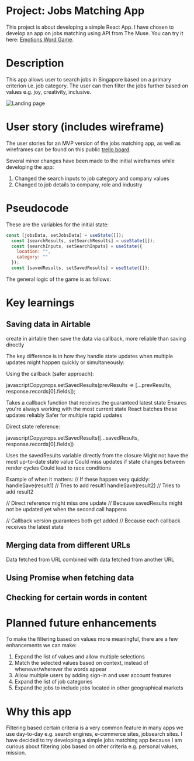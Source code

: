 # Project: Jobs Matching App
This project is about developing a simple React App. I have chosen to develop an app on jobs matching using API from The Muse. You can try it here: [Emotions Word Game](https://zwleileen.github.io/emotions-word-game/).

# Description 
This app allows user to search jobs in Singapore based on a primary criterion i.e. job category. The user can then filter the jobs further based on values e.g. joy, creativity, inclusive. 

![Landing page](https://i.imgur.com/5MSh23c.png)

# User story (includes wireframe)
The user stories for an MVP version of the jobs matching app, as well as wireframes can be found on this public [trello board](https://trello.com/b/XKLA7OIr/project-2-react-app-jobs-matching).

Several minor changes have been made to the initial wireframes while developing the app:
1. Changed the search inputs to job category and company values
2. Changed to job details to company, role and industry

  
# Pseudocode

These are the variables for the initial state:
```javascript
const [jobsData, setJobsData] = useState([]);
  const [searchResults, setSearchResults] = useState([]);
  const [searchInputs, setSearchInputs] = useState({
    location: "",
    category: ""
  });
  const [savedResults, setSavedResults] = useState([]);
```
The general logic of the game is as follows:


# Key learnings
## Saving data in Airtable
create in airtable then save the data via callback, more reliable than saving directly

The key difference is in how they handle state updates when multiple updates might happen quickly or simultaneously:

Using the callback (safer approach):

javascriptCopyprops.setSavedResults(prevResults => [...prevResults, response.records[0].fields]);

Takes a callback function that receives the guaranteed latest state
Ensures you're always working with the most current state
React batches these updates reliably
Safer for multiple rapid updates


Direct state reference:

javascriptCopyprops.setSavedResults([...savedResults, response.records[0].fields])

Uses the savedResults variable directly from the closure
Might not have the most up-to-date state value
Could miss updates if state changes between render cycles
Could lead to race conditions

Example of when it matters:
// If these happen very quickly:
handleSave(result1) // Tries to add result1
handleSave(result2) // Tries to add result2

// Direct reference might miss one update
// Because savedResults might not be updated yet when the second call happens

// Callback version guarantees both get added
// Because each callback receives the latest state

## Merging data from different URLs
Data fetched from URL combined with data fetched from another URL

## Using Promise when fetching data

## Checking for certain words in content

# Planned future enhancements
To make the filtering based on values more meaningful, there are a few enhancements we can make:
1. Expand the list of values and allow multiple selections
2. Match the selected values based on context, instead of whenever/wherever the words appear
3. Allow multiple users by adding sign-in and user account features
4. Expand the list of job categories
5. Expand the jobs to include jobs located in other geographical markets

# Why this app
Filtering based certain criteria is a very common feature in many apps we use day-to-day e.g. search engines, e-commerce sites, jobsearch sites. I have decided to try developing a simple jobs matching app because I am curious about filtering jobs based on other criteria e.g. personal values, mission.

